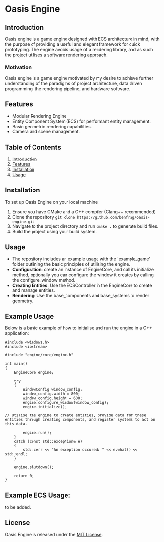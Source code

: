 # Oasis Engine

## Introduction
Oasis engine is a game engine designed with ECS architecture in mind, with the purpose of providing a useful and elegant framework for quick prototyping. The engine avoids usage of a rendering library, and as such the project utilises a software rendering approach.

### Motivation
Oasis engine is a game engine motivated by my desire to achieve further understanding of the paradigms of project architecture, data driven programming, the rendering pipeline, and hardware software.

## Features
- Modular Rendering Engine
- Entity Component System (ECS) for performant entity management.
- Basic geometric rendering capabilities.
- Camera and scene management.

## Table of Contents
1. [Introduction](#introduction)
2. [Features](#features)
3. [Installation](#installation)
4. [Usage](#usage)

## Installation
To set up Oasis Engine on your local machine:
1. Ensure you have CMake and a C++ compiler (Clang++ recommended)
2. Clone the repository `git clone https://github.com/benfrag/oasis-engine.git`
3. Navigate to the project directory and run `cmake .` to generate build files.
4. Build the project using your build system.

## Usage
- The repository includes an example usage with the 'example_game' folder outlining the basic principles of utilising the engine.
- **Configuration**: create an instance of EngineCore, and call its initialize method, optionally you can configure the window it creates by calling the configure_window method.
- **Creating Entities**: Use the ECSController in the EngineCore to create and manage entities.
- **Rendering**: Use the base_components and base_systems to render geometry.

## Example Usage
Below is a basic example of how to initialise and run the engine in a C++ application:

```
#include <windows.h>
#include <iostream>

#include "engine/core/engine.h"

int main()
{
    EngineCore engine;

    try
    {
        WindowConfig window_config;
        window_config.width = 800;
        window_config.height = 600;
        engine.configure_window(window_config);
        engine.initialize();

// Utilise the engine to create entities, provide data for these entities through creating components, and register systems to act on this data.

        engine.run();
    }
    catch (const std::exception& e)
    {
        std::cerr << "An exception occured: " << e.what() << std::endl;
    }

    engine.shutdown();

    return 0;
}
```

## Example ECS Usage:
to be added.

## License
Oasis Engine is released under the [MIT License](LICENSE.md).
